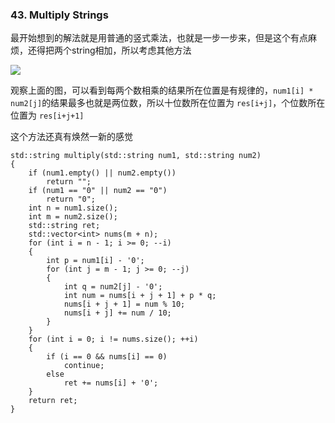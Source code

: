 ### 43. Multiply Strings

最开始想到的解法就是用普通的竖式乘法，也就是一步一步来，但是这个有点麻烦，还得把两个string相加，所以考虑其他方法

![](https://pic.leetcode-cn.com/171cad48cd0c14f565f2a0e5aa5ccb130e4562906ee10a84289f12e4460fe164-image.png)

观察上面的图，可以看到每两个数相乘的结果所在位置是有规律的，``` num1[i] * num2[j] ```的结果最多也就是两位数，所以十位数所在位置为 ```res[i+j]```，个位数所在位置为 ```res[i+j+1]```

这个方法还真有焕然一新的感觉

```
std::string multiply(std::string num1, std::string num2)
{
    if (num1.empty() || num2.empty())
        return "";
    if (num1 == "0" || num2 == "0")
        return "0";
    int n = num1.size();
    int m = num2.size();
    std::string ret;
    std::vector<int> nums(m + n);
    for (int i = n - 1; i >= 0; --i)
    {
        int p = num1[i] - '0';
        for (int j = m - 1; j >= 0; --j)
        {
            int q = num2[j] - '0';
            int num = nums[i + j + 1] + p * q;
            nums[i + j + 1] = num % 10;
            nums[i + j] += num / 10;
        }
    }
    for (int i = 0; i != nums.size(); ++i)
    {
        if (i == 0 && nums[i] == 0)
            continue;
        else
            ret += nums[i] + '0';
    }
    return ret;
}
```
